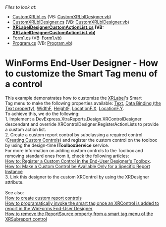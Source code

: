 <!-- default file list -->
*Files to look at*:

* [CustomXRLbl.cs](./CS/CustomReportLabelAndDeisgner/CustomXRLbl.cs) (VB: [CustomXRLblDesigner.vb](./VB/CustomReportLabelAndDeisgner/CustomXRLblDesigner.vb))
* [CustomXRLblDesigner.cs](./CS/CustomReportLabelAndDeisgner/CustomXRLblDesigner.cs) (VB: [CustomXRLblDesigner.vb](./VB/CustomReportLabelAndDeisgner/CustomXRLblDesigner.vb))
* **[XRLabelDesignerCustomActionList.cs](./CS/CustomReportLabelAndDeisgner/XRLabelDesignerCustomActionList.cs) (VB: [XRLabelDesignerCustomActionList.vb](./VB/CustomReportLabelAndDeisgner/XRLabelDesignerCustomActionList.vb))**
* [Form1.cs](./CS/Form1.cs) (VB: [Form1.vb](./VB/Form1.vb))
* [Program.cs](./CS/Program.cs) (VB: [Program.vb](./VB/Program.vb))
<!-- default file list end -->
# WinForms End-User Designer - How to customize the Smart Tag menu of a control


<p>This example demonstrates how to customize the <a href="https://documentation.devexpress.com/#XtraReports/clsDevExpressXtraReportsUIXRLabeltopic">XRLabel</a>'s Smart Tag menu to make the following properties available: <a href="https://documentation.devexpress.com/#XtraReports/DevExpressXtraReportsUIXRControl_Texttopic">Text</a>, <a href="https://documentation.devexpress.com/#XtraReports/DevExpressXtraReportsUIXRControl_DataBindingstopic">Data Binding (the Text property)</a>, <a href="https://documentation.devexpress.com/#XtraReports/DevExpressXtraReportsUIXRControl_WidthFtopic">WidthF</a>, <a href="https://documentation.devexpress.com/#XtraReports/DevExpressXtraReportsUIXRControl_HeightFtopic">HeightF</a>, <a href="https://documentation.devexpress.com/#XtraReports/DevExpressXtraReportsUIXRControl_LocationFtopic">LocationF.X</a>, <a href="https://documentation.devexpress.com/#XtraReports/DevExpressXtraReportsUIXRControl_LocationFtopic">LocationF.Y</a>.<br>To achieve this, we do the following:<br>1. Implement a DevExpress.XtraReports.Design.XRControlDesigner descendant and override XRControlDesigner.RegisterActionLists to provide a custom action list.<br>2. Create a custom report control by subclassing a required control (<a href="https://documentation.devexpress.com/#xtrareports/CustomDocument2607">Creating Custom Controls</a>) and register the custom control on the toolbox by using the design-time <strong>IToolboxService</strong> service. <br>For more information on adding custom controls to the Toolbox and removing standard ones from it, check the following articles:<br><a href="https://documentation.devexpress.com/#xtrareports/CustomDocument7546">How to: Register a Custom Control in the End-User Designer's Toolbox</a>.<br><a href="https://documentation.devexpress.com/#xtrareports/CustomDocument2212">How to: Make a Custom Control be Available Only for a Specific Report Instance</a> <br>3. Link this designer to the custom XRControl by using the XRDesigner attribute. <br><br>See also:<br><a href="https://www.devexpress.com/Support/Center/p/E57">How to create custom report controls</a><br><a href="https://www.devexpress.com/Support/Center/p/T317195">How to programatically invoke the smart tag once an XRControl is added to report in the WinForms End-User Designer</a><br><a href="https://www.devexpress.com/Support/Center/p/T335090">How to remove the ReportSource property from a smart tag menu of the XRSubreport control</a></p>

<br/>



